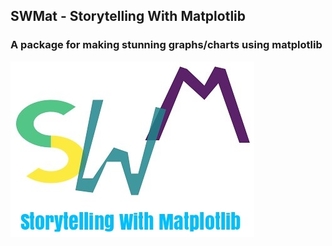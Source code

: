 ## SWMat - Storytelling With Matplotlib
### A package for making stunning graphs/charts using matplotlib
![SWMat](images/swmat.jpg)


